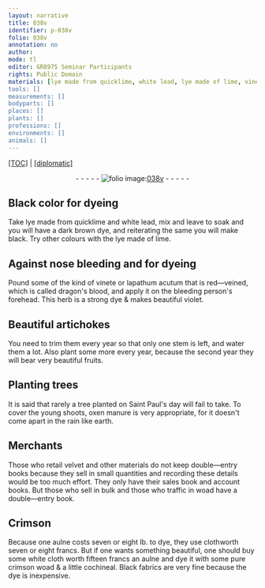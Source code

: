 ```yaml
---
layout: narrative
title: 038v
identifier: p-038v
folio: 038v
annotation: no
author:
mode: tl
editor: GR8975 Seminar Participants
rights: Public Domain
materials: [lye made from quicklime, white lead, lye made of lime, vinete, lapathum acutum, dragon's blood]
tools: []
measurements: []
bodyparts: []
places: []
plants: []
professions: []
environments: []
animals: []
---
```


<p><a href="{{ site.baseurl }}/translation/" target="_blank">[TOC]</a> | <a href="{{ site.baseurl }}/texts/p-038v_tc/">[diplomatic]</a></p><div class="folio" align="center">- - - - - <a href="http://gallica.bnf.fr/ark:/12148/btv1b10500001g/f82.image" target="_blank"><img src="https://cu-mkp.github.io/2017-workshop-edition/assets/photo-icon.png" alt="folio image: " style="display:inline-block; margin-bottom:-3px;"/>038v</a> - - - - - </div>  
  

## Black color for dyeing 

 
Take <span class="m">lye made from quicklime</span> and <span class="m">white lead</span>, mix and leave to soak and you will have a dark brown dye, and reiterating the same you will make black. Try other colours with the <span class="m">lye made of lime</span>.
 
 
  

## Against nose bleeding and for dyeing

 
Pound some of the kind of <span class="m">vinete</span> or <span class="m">lapathum acutum</span> that is red—veined, which is called <span class="m">dragon's blood</span>, and apply it on the bleeding person's forehead. This herb is a strong dye & makes beautiful violet.
 
 
  

## Beautiful artichokes

 
You need to trim them every year so that only one stem is left, and water them a lot. Also plant some more every year, because the second year they will bear very beautiful fruits.
 
 
  

## Planting trees 

 
It is said that rarely a tree planted on Saint Paul's day will fail to take. To cover the young shoots, oxen manure is very appropriate, for it doesn't come apart in the rain like earth.
 
 
  

## Merchants 

 
Those who retail velvet and other materials do not keep double—entry books because they sell in small quantities and <span class="sup">recording</span> these details would be too much effort. They only have their sales book and account books. But those who sell in bulk and those who traffic in woad have a double—entry book.
 
 
  

## Crimson

 
Because one aulne costs seven or eight lb. to dye, they use <span class="sup">cloth</span>worth seven or eight francs. But if one wants something beautiful, one should buy some white cloth worth fifteen francs an aulne and dye it with some pure crimson woad & a little cochineal. Black fabrics are very fine because the dye is inexpensive.
 

